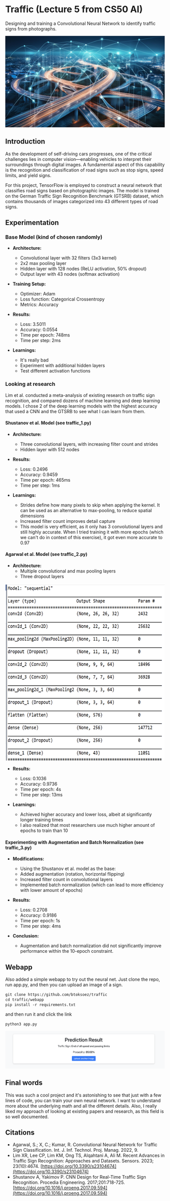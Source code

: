 # Traffic (Lecture 5 from CS50 AI)

Designing and training a Convolutional Neural Network to identify traffic signs from photographs.

![traffic](./imgs/traffic.jpg)

## Introduction

As the development of self-driving cars progresses, one of the critical challenges lies in computer vision—enabling vehicles to interpret their surroundings through digital images. A fundamental aspect of this capability is the recognition and classification of road signs such as stop signs, speed limits, and yield signs.

For this project, TensorFlow is employed to construct a neural network that classifies road signs based on photographic images. The model is trained on the German Traffic Sign Recognition Benchmark (GTSRB) dataset, which contains thousands of images categorized into 43 different types of road signs.

## Experimentation

### Base Model (kind of chosen randomly)

- **Architecture:**
  - Convolutional layer with 32 filters (3x3 kernel)
  - 2x2 max pooling layer
  - Hidden layer with 128 nodes (ReLU activation, 50% dropout)
  - Output layer with 43 nodes (softmax activation)
  
- **Training Setup:**
  - Optimizer: Adam
  - Loss function: Categorical Crossentropy
  - Metrics: Accuracy
  
- **Results:**
  - Loss: 3.5011
  - Accuracy: 0.0554
  - Time per epoch: 748ms
  - Time per step: 2ms

- **Learnings:**
  - It's really bad  
  - Experiment with additional hidden layers
  - Test different activation functions

### Looking at research

Lim et al. conducted a meta-analysis of existing research on traffic sign recognition, and compared dozens of machine learning and deep learning models. I chose 2 of the deep learning models with the highest accuracy that used a CNN and the GTSRB to see what I can learn from them.

#### Shustanov et al. Model (see traffic_1.py)

- **Architecture:**
  - Three convolutional layers, with increasing filter count and strides
  - Hidden layer with 512 nodes
  
- **Results:**
  - Loss: 0.2496
  - Accuracy: 0.9459
  - Time per epoch: 465ms
  - Time per step: 1ms

- **Learnings:**
  - Strides define how many pixels to skip when applying the kernel. It can be used as an alternative to max-pooling, to reduce spatial dimensions
  - Increased filter count improves detail capture
  - This model is very efficient, as it only has 3 convolutional layers and still highly accurate. When I tried training it with more epochs (which we can't do in context of this exercise), it got even more accurate to 0.97

#### Agarwal et al. Model (see traffic_2.py)

- **Architecture:**
  - Multiple convolutional and max pooling layers
  - Three dropout layers

![chen](./imgs/chen_layers.png)
  
- **Results:**
  - Loss: 0.1036
  - Accuracy: 0.9736
  - Time per epoch: 4s
  - Time per step: 13ms

- **Learnings:**
  - Achieved higher accuracy and lower loss, albeit at significantly longer training times
  - I also realized that most researchers use much higher amount of epochs to train than 10

#### Experimenting with Augmentation and Batch Normalization (see traffic_3.py)

- **Modifications:**
  - Using the Shustanov et al. model as the base:
  - Added augmentation (rotation, horizontal flipping)
  - Increased filter count in convolutional layers
  - Implemented batch normalization (which can lead to more efficiency with lower amount of epochs)

- **Results:**
  - Loss: 0.2708
  - Accuracy: 0.9186
  - Time per epoch: 1s
  - Time per step: 4ms

- **Conclusion:**
  - Augmentation and batch normalization did not significantly improve performance within the 10-epoch constraint.


## Webapp

Also added a simple webapp to try out the neural net. Just clone the repo, run app.py, and then you can upload an image of a sign.
```
git clone https://github.com/btoksoez/traffic
cd traffic/webapp
pip install -r requirements.txt
```
and then run it and click the link
```
python3 app.py
```

![webapp](./imgs/webapp.png)

## Final words

This was such a cool project and it's astonishing to see that just with a few lines of code, you can train your own neural network. I want to understand more about the underlying math and all the different details. Also, I really liked my approach of looking at existing papers and research, as this field is so well documented. 


## Citations

- Agarwal, S.; X, C.; Kumar, R. Convolutional Neural Network for Traffic Sign Classification. Int. J. Inf. Technol. Proj. Manag. 2022, 9.
- Lim XR, Lee CP, Lim KM, Ong TS, Alqahtani A, Ali M. Recent Advances in Traffic Sign Recognition: Approaches and Datasets. Sensors. 2023; 23(10):4674. [https://doi.org/10.3390/s23104674](https://doi.org/10.3390/s23104674)
- Shustanov A, Yakimov P. CNN Design for Real-Time Traffic Sign Recognition. Procedia Engineering. 2017;201:718-725. [https://doi.org/10.1016/j.proeng.2017.09.594](https://doi.org/10.1016/j.proeng.2017.09.594)
